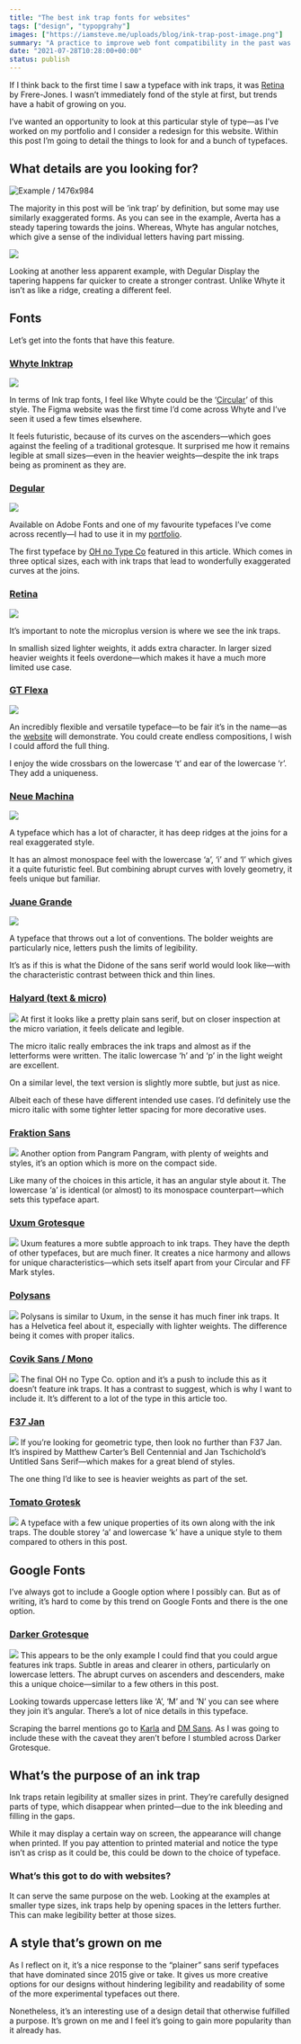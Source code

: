 ```yaml
---
title: "The best ink trap fonts for websites"
tags: ["design", "typopgrahy"]
images: ["https://iamsteve.me/uploads/blog/ink-trap-post-image.png"]
summary: "A practice to improve web font compatibility in the past was to define your font weights and styles as a new font each time. However, it’s for little gain and increases complexity. It’s easy to end up with unsightly double italics or fuzzy bold weights."
date: "2021-07-28T10:28:00+00:00"
status: publish
---
```


If I think back to the first time I saw a typeface with ink traps, it was [Retina](https://frerejones.com/families/retina) by Frere-Jones. I wasn’t immediately fond of the style at first, but trends have a habit of growing on you.

I’ve wanted an opportunity to look at this particular style of type—as I’ve worked on my portfolio and I consider a redesign for this website. Within this post I’m going to detail the things to look for and a bunch of typefaces.

## What details are you looking for?
<Image alt="Example / 1476x984" src="/static/images/blog/ink-trap-example-01@2x.png" width={738} height={492} />

The majority in this post will be ‘ink trap’ by definition, but some may use similarly exaggerated forms. As you can see in the example, Averta has a steady tapering towards the joins. Whereas, Whyte has angular notches, which give a sense of the individual letters having part missing.

<Image src="/static/images/blog/ink-trap-example-02@2x.png" width={738} height={492} />

Looking at another less apparent example, with Degular Display the tapering happens far quicker to create a stronger contrast. Unlike Whyte it isn’t as like a ridge, creating a different feel.

## Fonts
Let’s get into the fonts that have this feature.

### [Whyte Inktrap](https://abcdinamo.com/typefaces/whyte)
<Image src="/static/images/blog/01-whyte@2x.png" width={738} height={492} />

In terms of Ink trap fonts, I feel like Whyte could be the ‘[Circular]({site_url}blog/entry/alternatives-to-circular)’ of this style. The Figma website was the first time I’d come across Whyte and I’ve seen it used a few times elsewhere. 

It feels futuristic, because of its curves on the ascenders—which goes against the feeling of a traditional grotesque. It surprised me how it remains legible at small sizes—even in the heavier weights—despite the ink traps being as prominent as they are.

### [Degular](https://fonts.adobe.com/fonts/degular)
<Image src="/static/images/blog/02-degular@2x.png" width={738} height={492} />

Available on Adobe Fonts and one of my favourite typefaces I’ve come across recently—I had to use it in my [portfolio](https://mcknny.com). 

The first typeface by [OH no Type Co](https://ohnotype.co) featured in this article. Which comes in three optical sizes, each with ink traps that lead to wonderfully exaggerated curves at the joins.

### [Retina](https://frerejones.com/families/retina)
<Image src="/static/images/blog/03-retina@2x.png" width={738} height={492} />

It’s important to note the microplus version is where we see the ink traps. 

In smallish sized lighter weights, it adds extra character. In larger sized heavier weights it feels overdone—which makes it have a much more limited use case.

### [GT Flexa](https://www.gt-flexa.com)
<Image src="/static/images/blog/04-gt-flexa@2x.png" width={738} height={492} />

An incredibly flexible and versatile typeface—to be fair it’s in the name—as the [website](https://www.gt-flexa.com) will demonstrate. You could create endless compositions, I wish I could afford the full thing.

I enjoy the wide crossbars on the lowercase ‘t’ and ear of the lowercase ‘r’. They add a uniqueness. 

### [Neue Machina](https://pangrampangram.com/products/neue-machina)
<Image src="/static/images/blog/05-neue-machina@2x.png" width={738} height={492} />

A typeface which has a lot of character, it has deep ridges at the joins for a real exaggerated style.

It has an almost monospace feel with the lowercase ‘a’, ‘i’ and ‘l’ which gives it a quite futuristic feel. But combining abrupt curves with lovely geometry, it feels unique but familiar.


### [Juane Grande](https://www.futurefonts.xyz/studiotriple/jaune-grande)
<Image src="/static/images/blog/06-juane-grande@2x.png" width={738} height={492} />

A typeface that throws out a lot of conventions. The bolder weights are particularly nice, letters push the limits of legibility. 

It’s as if this is what the Didone of the sans serif world would look like—with the characteristic contrast between thick and thin lines.


### [Halyard (text & micro)](https://fonts.adobe.com/fonts/halyard)
<Image src="/static/images/blog/07-halyard@2x.png" width={738} height={492} />
At first it looks like a pretty plain sans serif, but on closer inspection at the micro variation, it feels delicate and legible.

The micro italic really embraces the ink traps and almost as if the letterforms were written. The italic lowercase ‘h’ and ‘p’ in the light weight are excellent.

On a similar level, the text version is slightly more subtle, but just as nice.

Albeit each of these have different intended use cases. I’d definitely use the micro italic with some tighter letter spacing for more decorative uses.


### [Fraktion Sans](https://pangrampangram.com/products/fraktion)
<Image src="/static/images/blog/08-fraktion-sans@2x.png" width={738} height={492} />
Another option from Pangram Pangram, with plenty of weights and styles, it’s an option which is more on the compact side. 

Like many of the choices in this article, it has an angular style about it. The lowercase ‘a’ is identical (or almost) to its monospace counterpart—which sets this typeface apart.

### [Uxum Grotesque](https://uxum.mdn.market)
<Image src="/static/images/blog/09-uxum-grotesque@2x.png" width={738} height={492} />
Uxum features a more subtle approach to ink traps. They have the depth of other typefaces, but are much finer. It creates a nice harmony and allows for unique characteristics—which sets itself apart from your Circular and FF Mark styles.

### [Polysans](https://wearegradient.net/polysans/)
<Image src="/static/images/blog/10-polysans@2x.png" width={738} height={492} />
Polysans is similar to Uxum, in the sense it has much finer ink traps. It has a Helvetica feel about it, especially with lighter weights. The difference being it comes with proper italics.

### [Covik Sans / Mono](https://fonts.adobe.com/fonts/covik-sans)
<Image src="/static/images/blog/11-covik-sans@2x.png" width={738} height={492} />
The final OH no Type Co. option and it’s a push to include this as it doesn’t feature ink traps. It has a contrast to suggest, which is why I want to include it. It’s different to a lot of the type in this article too.

### [F37 Jan](https://f37foundry.com/font-library/f37-jan/)
<Image src="/static/images/blog/12-f37-jan@2x.png" width={738} height={492} />
If you’re looking for geometric type, then look no further than F37 Jan. It’s inspired by Matthew Carter’s Bell Centennial and Jan Tschichold’s Untitled Sans Serif—which makes for a great blend of styles. 

The one thing I’d like to see is heavier weights as part of the set.

### [Tomato Grotesk](https://thedesignersfoundry.com/tomato-grotesk)
<Image src="/static/images/blog/13-tomato-grotesk@2x.png" width={738} height={492} />
A typeface with a few unique properties of its own along with the ink traps. The double storey ‘a’ and lowercase ‘k’ have a unique style to them compared to others in this post.

## Google Fonts
I’ve always got to include a Google option where I possibly can. But as of writing, it’s hard to come by this trend on Google Fonts and there is the one option.

### [Darker Grotesque](https://fonts.google.com/specimen/Darker+Grotesque)
<Image src="/static/images/blog/14-darker-grotesque@2x.png" width={738} height={492} />
This appears to be the only example I could find that you could argue features ink traps. Subtle in areas and clearer in others, particularly on lowercase letters. The abrupt curves on ascenders and descenders, make this a unique choice—similar to a few others in this post.

Looking towards uppercase letters like ‘A’, ‘M’ and ’N’ you can see where they join it’s angular. There’s a lot of nice details in this typeface.

Scraping the barrel mentions go to [Karla](https://fonts.google.com/specimen/Karla) and [DM Sans](https://fonts.google.com/specimen/DM+Sans). As I was going to include these with the caveat they aren’t before I stumbled across Darker Grotesque.

## What’s the purpose of an ink trap
Ink traps retain legibility at smaller sizes in print. They’re carefully designed parts of type, which disappear when printed—due to the ink bleeding and filling in the gaps. 

While it may display a certain way on screen, the appearance will change when printed. If you pay attention to printed material and notice the type isn’t as crisp as it could be, this could be down to the choice of typeface.

### What’s this got to do with websites? 
It can serve the same purpose on the web. Looking at the examples at smaller type sizes, ink traps help by opening spaces in the letters further. This can make legibility better at those sizes.
 
##  A style that’s grown on me
As I reflect on it, it’s a nice response to the “plainer” sans serif typefaces that have dominated since 2015 give or take. It gives us more creative options for our designs without hindering legibility and readability of some of the more experimental typefaces out there. 

Nonetheless, it’s an interesting use of a design detail that otherwise fulfilled a purpose. It’s grown on me and I feel it’s going to gain more popularity than it already has.
